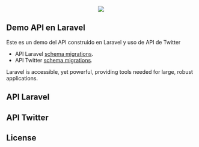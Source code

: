 <p align="center"><img src="https://laravel.com/assets/img/components/logo-laravel.svg"></p>


## Demo API en Laravel

Este es un demo del API construido en Laravel y uso de API de Twitter

- API Laravel [schema migrations](https://laravel.com/docs/migrations).
- API Twitter [schema migrations](https://laravel.com/docs/migrations).

Laravel is accessible, yet powerful, providing tools needed for large, robust applications.

## API Laravel


## API Twitter

## License
